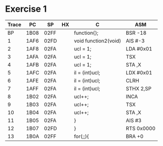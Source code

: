 # Exercise 1

Trace	| PC	| SP	| HX	| C			| ASM
--------|-------|-------|-------|-----------------------|---------
BP	| 1B08 	| 02FF	| 	| function{}; 		| BSR -18 
1	| 1AF6	| 02FD	|	| void function2(void)	| AIS #-3
2	| 1AF8	| 02FA	|	| ucl = 1;		| LDA #0x01
3	| 1AFA	| 02FA	|	| ucl = 1;		| TSX
4	| 1AFB	| 02FA	| 	| ucl = 1;		| STA ,X
5	| 1AFC	| 02FA	|	| il = (int)ucl;	| LDX #0x01
6	| 1AFE	| 02FA	|	| il = (int)ucl;	| CLRH
7	| 1AFF	| 02FA	|	| il = (int)ucl;	| STHX 2,SP
8	| 1B02	| 02FA 	|	| ucl++;		| INCA
9	| 1B03	| 02FA	|	| ucl++;		| TSX
10	| 1B04	| 02FA	|	| ucl++;		| STA ,X
11	| 1B05	| 02FA	|	| }			| AIS #3
12	| 1B07	| 02FD	|	| }			| RTS 0x0000
13	| 1B0A	| 02FF	|	| for(;;){		| BRA +0
